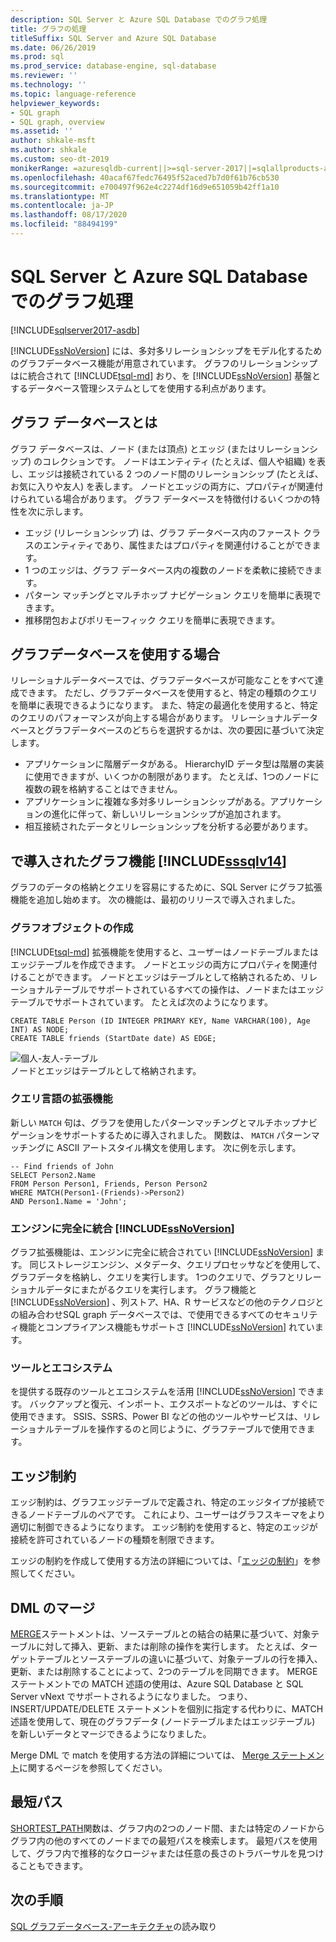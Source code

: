 ```yaml
---
description: SQL Server と Azure SQL Database でのグラフ処理
title: グラフの処理
titleSuffix: SQL Server and Azure SQL Database
ms.date: 06/26/2019
ms.prod: sql
ms.prod_service: database-engine, sql-database
ms.reviewer: ''
ms.technology: ''
ms.topic: language-reference
helpviewer_keywords:
- SQL graph
- SQL graph, overview
ms.assetid: ''
author: shkale-msft
ms.author: shkale
ms.custom: seo-dt-2019
monikerRange: =azuresqldb-current||>=sql-server-2017||=sqlallproducts-allversions||>=sql-server-linux-2017||=azuresqldb-mi-current
ms.openlocfilehash: 40acaf67fedc76495f52aced7b7d0f61b76cb530
ms.sourcegitcommit: e700497f962e4c2274df16d9e651059b42ff1a10
ms.translationtype: MT
ms.contentlocale: ja-JP
ms.lasthandoff: 08/17/2020
ms.locfileid: "88494199"
---
```

# <a name="graph-processing-with-sql-server-and-azure-sql-database"></a>SQL Server と Azure SQL Database でのグラフ処理
[!INCLUDE[sqlserver2017-asdb](../../includes/applies-to-version/sqlserver2017-asdb.md)]

[!INCLUDE[ssNoVersion](../../includes/ssnoversion-md.md)] には、多対多リレーションシップをモデル化するためのグラフデータベース機能が用意されています。 グラフのリレーションシップはに統合されて [!INCLUDE[tsql-md](../../includes/tsql-md.md)] おり、を [!INCLUDE[ssNoVersion](../../includes/ssnoversion-md.md)] 基盤とするデータベース管理システムとしてを使用する利点があります。


## <a name="what-is-a-graph-database"></a>グラフ データベースとは  
グラフ データベースは、ノード (または頂点) とエッジ (またはリレーションシップ) のコレクションです。 ノードはエンティティ (たとえば、個人や組織) を表し、エッジは接続されている 2 つのノード間のリレーションシップ (たとえば、お気に入りや友人) を表します。 ノードとエッジの両方に、プロパティが関連付けられている場合があります。 グラフ データベースを特徴付けるいくつかの特性を次に示します。  
-    エッジ (リレーションシップ) は、グラフ データベース内のファースト クラスのエンティティであり、属性またはプロパティを関連付けることができます。 
-    1 つのエッジは、グラフ データベース内の複数のノードを柔軟に接続できます。
-    パターン マッチングとマルチホップ ナビゲーション クエリを簡単に表現できます。
-    推移閉包およびポリモーフィック クエリを簡単に表現できます。

## <a name="when-to-use-a-graph-database"></a>グラフデータベースを使用する場合

リレーショナルデータベースでは、グラフデータベースが可能なことをすべて達成できます。 ただし、グラフデータベースを使用すると、特定の種類のクエリを簡単に表現できるようになります。 また、特定の最適化を使用すると、特定のクエリのパフォーマンスが向上する場合があります。 リレーショナルデータベースとグラフデータベースのどちらを選択するかは、次の要因に基づいて決定します。  
-    アプリケーションに階層データがある。 HierarchyID データ型は階層の実装に使用できますが、いくつかの制限があります。 たとえば、1つのノードに複数の親を格納することはできません。
-    アプリケーションに複雑な多対多リレーションシップがある。アプリケーションの進化に伴って、新しいリレーションシップが追加されます。
-    相互接続されたデータとリレーションシップを分析する必要があります。

## <a name="graph-features-introduced-in-sssqlv14"></a>で導入されたグラフ機能 [!INCLUDE[sssqlv14](../../includes/sssqlv14-md.md)] 
グラフのデータの格納とクエリを容易にするために、SQL Server にグラフ拡張機能を追加し始めます。 次の機能は、最初のリリースで導入されました。 


### <a name="create-graph-objects"></a>グラフオブジェクトの作成
[!INCLUDE[tsql-md](../../includes/tsql-md.md)] 拡張機能を使用すると、ユーザーはノードテーブルまたはエッジテーブルを作成できます。 ノードとエッジの両方にプロパティを関連付けることができます。 ノードとエッジはテーブルとして格納されるため、リレーショナルテーブルでサポートされているすべての操作は、ノードまたはエッジテーブルでサポートされています。 たとえば次のようになります。  

```   
CREATE TABLE Person (ID INTEGER PRIMARY KEY, Name VARCHAR(100), Age INT) AS NODE;
CREATE TABLE friends (StartDate date) AS EDGE;
```   

![個人-友人-テーブル](../../relational-databases/graphs/media/person-friends-tables.png "Person ノードと友人のエッジテーブル")  
ノードとエッジはテーブルとして格納されます。  

### <a name="query-language-extensions"></a>クエリ言語の拡張機能  
新しい `MATCH` 句は、グラフを使用したパターンマッチングとマルチホップナビゲーションをサポートするために導入されました。 関数は、 `MATCH` パターンマッチングに ASCII アートスタイル構文を使用します。 次に例を示します。  

```   
-- Find friends of John
SELECT Person2.Name 
FROM Person Person1, Friends, Person Person2
WHERE MATCH(Person1-(Friends)->Person2)
AND Person1.Name = 'John';
```   
 
### <a name="fully-integrated-in-ssnoversion-engine"></a>エンジンに完全に統合 [!INCLUDE[ssNoVersion](../../includes/ssnoversion-md.md)] 
グラフ拡張機能は、エンジンに完全に統合されてい [!INCLUDE[ssNoVersion](../../includes/ssnoversion-md.md)] ます。 同じストレージエンジン、メタデータ、クエリプロセッサなどを使用して、グラフデータを格納し、クエリを実行します。 1つのクエリで、グラフとリレーショナルデータにまたがるクエリを実行します。 グラフ機能と [!INCLUDE[ssNoVersion](../../includes/ssnoversion-md.md)] 、列ストア、HA、R サービスなどの他のテクノロジとの組み合わせSQL graph データベースでは、で使用できるすべてのセキュリティ機能とコンプライアンス機能もサポートさ [!INCLUDE[ssNoVersion](../../includes/ssnoversion-md.md)] れています。
 
### <a name="tooling-and-ecosystem"></a>ツールとエコシステム

を提供する既存のツールとエコシステムを活用 [!INCLUDE[ssNoVersion](../../includes/ssnoversion-md.md)] できます。 バックアップと復元、インポート、エクスポートなどのツールは、すぐに使用できます。 SSIS、SSRS、Power BI などの他のツールやサービスは、リレーショナルテーブルを操作するのと同じように、グラフテーブルで使用できます。

## <a name="edge-constraints"></a>エッジ制約
エッジ制約は、グラフエッジテーブルで定義され、特定のエッジタイプが接続できるノードテーブルのペアです。 これにより、ユーザーはグラフスキーマをより適切に制御できるようになります。 エッジ制約を使用すると、特定のエッジが接続を許可されているノードの種類を制限できます。 

エッジの制約を作成して使用する方法の詳細については、「[エッジの制約](../../relational-databases/tables/graph-edge-constraints.md)」を参照してください。

## <a name="merge-dml"></a>DML のマージ 
[MERGE](../../t-sql/statements/merge-transact-sql.md)ステートメントは、ソーステーブルとの結合の結果に基づいて、対象テーブルに対して挿入、更新、または削除の操作を実行します。 たとえば、ターゲットテーブルとソーステーブルの違いに基づいて、対象テーブルの行を挿入、更新、または削除することによって、2つのテーブルを同期できます。 MERGE ステートメントでの MATCH 述語の使用は、Azure SQL Database と SQL Server vNext でサポートされるようになりました。 つまり、INSERT/UPDATE/DELETE ステートメントを個別に指定する代わりに、MATCH 述語を使用して、現在のグラフデータ (ノードテーブルまたはエッジテーブル) を新しいデータとマージできるようになりました。

Merge DML で match を使用する方法の詳細については、 [Merge ステートメント](../../t-sql/statements/merge-transact-sql.md)に関するページを参照してください。

## <a name="shortest-path"></a>最短パス
[SHORTEST_PATH](./sql-graph-shortest-path.md)関数は、グラフ内の2つのノード間、または特定のノードからグラフ内の他のすべてのノードまでの最短パスを検索します。 最短パスを使用して、グラフ内で推移的なクロージャまたは任意の長さのトラバーサルを見つけることもできます。 

 ## <a name="next-steps"></a>次の手順  
[SQL グラフデータベース-アーキテクチャ](./sql-graph-architecture.md)の読み取り
   

